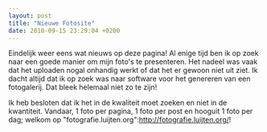 ```yaml
---
layout: post
title: "Nieuwe Fotosite"
date: 2010-09-15 23:29:04 +0200
---
```

Eindelijk weer eens wat nieuws op deze pagina! Al enige tijd ben ik
op zoek naar een goede manier om mijn foto's te presenteren. Het
nadeel was vaak dat het uploaden nogal onhandig werkt of dat het er
gewoon niet uit ziet. Ik dacht altijd dat ik op zoek was naar software
voor het genereren van een fotogalerij. Dat bleek helemaal niet zo te
zijn!

Ik heb besloten dat ik het in de kwaliteit moet zoeken en niet in de
kwantiteit. Vandaar, 1 foto per pagina, 1 foto per post en hooguit 1
foto per dag; welkom op
"fotografie.luijten.org":http://fotografie.luijten.org/!
